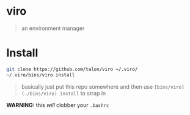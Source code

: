 # viro
> an environment manager

# Install

```sh
git clone https://github.com/talon/viro ~/.viro/
~/.viro/bins/viro install
```
> basically just put this repo somewhere and then use `[bins/viro](./bins/viro) install` to strap in

**WARNING:** this _will_ clobber your `.bashrc`
